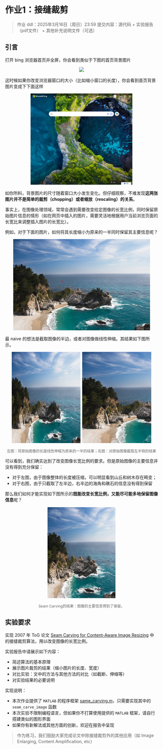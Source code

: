 # 作业1：接缝裁剪

> 作业 ddl：2025年3月16日（周日）23:59
> 提交内容：源代码 + 实验报告（pdf文件） + 其他补充说明文件（可选）

## 引言

打开 bing 浏览器首页并全屏，你会看到类似于下图的首页背景图片

<p align="center">
    <img src="./figs/bing1.png" height=300>
</p>

这时候如果你改变浏览器窗口的大小（比如缩小窗口的长度），你会看到首页背景图片变成下下面这样

<p align="center">
    <img src="./figs/bing2.png" height=300>
</p>

如你所料，背景图片的尺寸随着窗口大小发生变化。但仔细观察，不难发现**这两张图片并不是简单的裁剪（chopping）或者缩放（rescaling）的关系**。

事实上，在图像处理领域，常常会遇到需要改变给定图像的长宽比例，同时保留原始图片信息的情形（如在网页中插入的图片，需要灵活地根据用户当前浏览页面的长宽比来调整插入图片的长宽比）。

例如，对于下面的图片，如何将其长度缩小为原来的一半同时保留其主要信息呢？

<p align="center">
    <img src="./figs/original.png" alt="original image" height="300">
</p>

最 naive 的想法是截取图像的半边，或者对图像做线性伸缩。其结果如下图所示。

<p align="center">
    <img src="./figs/compare.png" alt="resized image" height="300">
</p>
<p style="text-align: center; font-size: 12px; color: #666;">左图：将原始图像的长度线性伸缩为原来的一半的结果；右图：对原始图像截取左半侧的结果</p>

可以看到，我们确实达到了改变图像长宽比例的要求。但是原始图像的主要信息并没有得到充分保留：
- 对于左图，由于图像整体的长度被压缩，可以明显看到山丘和树木存在畸变；
- 对于右图，由于只截取了左半边，右半边的海角和礁石的信息没有得到保留

那么我们如何才能实现如下图所示的**既能改变长宽比例，又能尽可能多地保留图像信息**呢？

<p align="center">
    <img src="./figs/seamCarving.png" alt="seam carved image" height="300">
</p>
<p style="text-align: center; font-size: 12px; color: #666;">Seam Carving的结果：图像的主要信息得到了保留。</p>

## 实验要求

实现 2007 年 ToG 论文 [Seam Carving for Content-Aware Image Resizing](https://dl.acm.org/doi/10.1145/1276377.1276390) 中的接缝裁剪算法，用以改变图像的长宽比例。

实验报告中请展示如下内容：
- 简述算法的基本原理
- 展示图片裁剪的结果（缩小图片的长度、宽度）
- 对比实验：文中的方法与其他方法的对比（如截断、伸缩等）
- 对实验结果的必要说明

实现说明：
- 本次作业提供了 `MATLAB` 的程序框架 [same_carving.m](./seam_carving.m)，只需要实现其中的 `seam_carve_image` 函数
- 本次实验不限制编程语言，但如果你不打算使用提供的 `MATLAB` 框架，请自行搭建类似的图形界面
- 如果你有新解法或其他方面的创新，欢迎在报告中呈现

> 作为练习，我们鼓励大家完成论文中除接缝裁剪外的其他应用（如 Image Enlarging, Content Amplification, etc）

